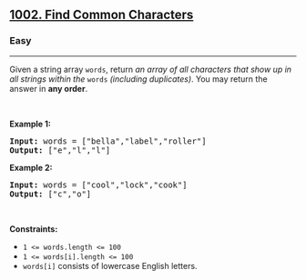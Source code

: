 <h2><a href="https://leetcode.com/problems/find-common-characters/solution/">1002. Find Common Characters</a></h2><h3>Easy</h3><hr><div><p>Given a string array <code>words</code>, return <em>an array of all characters that show up in all strings within the </em><code>words</code><em> (including duplicates)</em>. You may return the answer in <strong>any order</strong>.</p>

<p>&nbsp;</p>
<p><strong class="example">Example 1:</strong></p>
<pre><strong>Input:</strong> words = ["bella","label","roller"]
<strong>Output:</strong> ["e","l","l"]
</pre><p><strong class="example">Example 2:</strong></p>
<pre><strong>Input:</strong> words = ["cool","lock","cook"]
<strong>Output:</strong> ["c","o"]
</pre>
<p>&nbsp;</p>
<p><strong>Constraints:</strong></p>

<ul>
	<li><code>1 &lt;= words.length &lt;= 100</code></li>
	<li><code>1 &lt;= words[i].length &lt;= 100</code></li>
	<li><code>words[i]</code> consists of lowercase English letters.</li>
</ul>
</div>